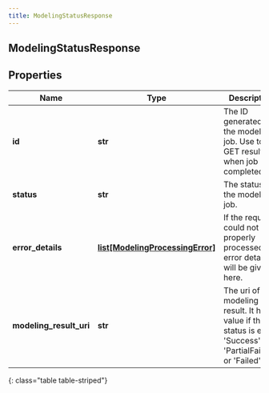 ```yaml
---
title: ModelingStatusResponse
---
```

## ModelingStatusResponse

## Properties

|Name | Type | Description | Notes|
|------------ | ------------- | ------------- | -------------|
| **id** | **str** | The ID generated for the modeling job.  Use to GET result when job is completed. | [optional] |
| **status** | **str** | The status of the modeling job. | [optional] |
| **error_details** | [**list[ModelingProcessingError]**](ModelingProcessingError.html) | If the request could not be properly processed, error details will be given here. | [optional] |
| **modeling_result_uri** | **str** | The uri of the modeling result. It has a value if the status is either &#39;Success&#39;, &#39;PartialFailure&#39;, or &#39;Failed&#39;. | [optional] |
{: class="table table-striped"}



